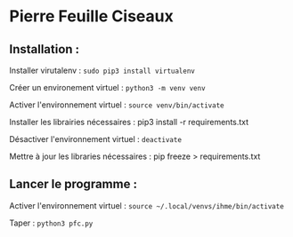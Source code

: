 # Pierre Feuille Ciseaux

## Installation :

Installer virutalenv : `sudo pip3 install virtualenv`

Créer un environement virtuel : `python3 -m venv venv`

Activer l'environnement virtuel : `source venv/bin/activate`

Installer les librairies nécessaires : pip3 install -r requirements.txt

Désactiver l'environnement virtuel : `deactivate`

Mettre à jour les libraries nécessaires : pip freeze > requirements.txt

## Lancer le programme :

Activer l'environnement virtuel : `source ~/.local/venvs/ihme/bin/activate`

Taper : `python3 pfc.py`

